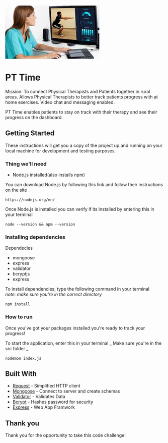 ![PT TIME](images/pt.jpg)<br>

# PT Time

Mission: To connect Physical Therapists and Patients together in rural areas. Allows Physical Therapists to better track patients progress with at home exercises. Video chat and messaging enabled.

PT Time enables patients to stay on track with their therapy and see their progress on the dashboard.

## Getting Started

These instructions will get you a copy of the project up and running on your local machine for development and testing purposes.

### Thing we'll need

- Node.js installed(also installs npm)

You can download Node.js by following this link and follow their instructions on the site

```
https://nodejs.org/en/
```

Once Node.js is installed you can verify if its installed by entering this in your terminal

```
node --version && npm --version
```

### Installing dependencies

Dependecies

- mongoose
- express
- validator
- bcryptjs
- express

To install dependencies, type the following command in your terminal<br/>
_note: make sure you're in the correct directory_

```
npm install
```

### How to run

Once you've got your packages installed you're ready to track your progress!

To start the application, enter this in your terminal _ Make sure you're in the src folder _

```
nodemon index.js
```

## Built With

- [Request](https://www.npmjs.com/package/request) - Simplified HTTP client
- [Mongoose](https://www.npmjs.com/package/mongoose) - Connect to server and create schemas
- [Validator](https://www.npmjs.com/package/validator) - Validates Data
- [Bcrypt](https://www.npmjs.com/package/bcryptjs) - Hashes password for security
- [Express](http://expressjs.com/) - Web App Framwork

## Thank you

Thank you for the opportunity to take this code challenge!
